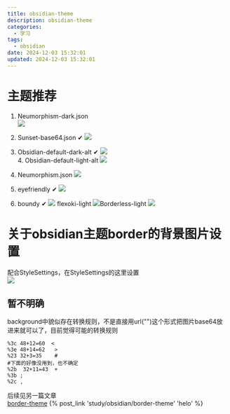 ```yaml
---
title: obsidian-theme
description: obsidian-theme
categories:
  - 学习
tags:
  - obsidian 
date: 2024-12-03 15:32:01  
updated: 2024-12-03 15:32:01  
---
```

# 主题推荐
1. Neumorphism-dark.json  
    ![](attachments/img/ly-20241203153227721.jpg)
2. Sunset-base64.json  ✔
   ![](attachments/img/ly-20241203153500060.jpg)
3. Obsidian-default-dark-alt  ✔
   ![](attachments/img/ly-20241203154015522.jpg)  
   4. Obsidian-default-light-alt 
      ![](attachments/img/ly-20241203171742934.jpg)
 
8. Neumorphism.json 
   ![](attachments/img/ly-20241203154902114.jpg)
12. eyefriendly  ✔
    ![](attachments/img/ly-20241203155404808.jpg)
13. boundy   ✔
    ![](attachments/img/ly-20241203155444312.jpg)
flexoki-light 
![](attachments/img/ly-20241203171922664.jpg)Borderless-light 
![](attachments/img/ly-20241203172002669.jpg)

# 关于obsidian主题border的背景图片设置  
配合StyleSettings，在StyleSettings的这里设置  
![](attachments/img/ly-20241204074122760.jpg)  
## 暂不明确
background中貌似存在转换规则，不是直接用url("")这个形式把图片base64放进来就可以了，目前觉得可能的转换规则  
```shell
%3c 48+12=60  <
%3e 48+14=62   >
%23 32+3=35    #  
#下面的好像没用到，也不确定
%2b  32+11=43  + 
%3b ;
%2c ,
```
后续见另一篇文章   
[border-theme](_posts/study/obsidian/border-theme.md)
{% post_link 'study/obsidian/border-theme' 'helo' %}